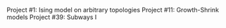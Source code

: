 Project #1: Ising model on arbitrary topologies
Project #11: Growth-Shrink models
Project #39: Subways I
